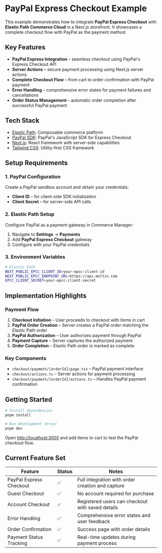 # PayPal Express Checkout Example

This example demonstrates how to integrate **PayPal Express Checkout** with **Elastic Path Commerce Cloud** in a Next.js storefront. It showcases a complete checkout flow with PayPal as the payment method.

## Key Features

- **PayPal Express Integration** – seamless checkout using PayPal's Express Checkout API
- **Server Actions** – secure payment processing using Next.js server actions
- **Complete Checkout Flow** – from cart to order confirmation with PayPal payment
- **Error Handling** – comprehensive error states for payment failures and cancellations
- **Order Status Management** – automatic order completion after successful PayPal payment

## Tech Stack

- [Elastic Path](https://www.elasticpath.com/products): Composable commerce platform
- [PayPal SDK](https://developer.paypal.com/sdk/js/): PayPal's JavaScript SDK for Express Checkout
- [Next.js](https://nextjs.org/): React framework with server-side capabilities
- [Tailwind CSS](https://tailwindcss.com/): Utility-first CSS framework

## Setup Requirements

### 1. PayPal Configuration

Create a PayPal sandbox account and obtain your credentials:
- **Client ID** – for client-side SDK initialization
- **Client Secret** – for server-side API calls

### 2. Elastic Path Setup

Configure PayPal as a payment gateway in Commerce Manager:
1. Navigate to **Settings** → **Payments**
2. Add **PayPal Express Checkout** gateway
3. Configure with your PayPal credentials

### 3. Environment Variables

```bash
# Elastic Path
NEXT_PUBLIC_EPCC_CLIENT_ID=your-epcc-client-id
NEXT_PUBLIC_EPCC_ENDPOINT_URL=https://api.moltin.com
EPCC_CLIENT_SECRET=your-epcc-client-secret
```

## Implementation Highlights

### Payment Flow

1. **Checkout Initiation** – User proceeds to checkout with items in cart
2. **PayPal Order Creation** – Server creates a PayPal order matching the Elastic Path order
3. **PayPal Authorization** – User authorizes payment through PayPal
4. **Payment Capture** – Server captures the authorized payment
5. **Order Completion** – Elastic Path order is marked as complete

### Key Components

- `checkout/payment/[orderId]/page.tsx` – PayPal payment interface
- `checkout/actions.ts` – Server actions for payment processing
- `checkout/payment/[orderId]/actions.ts` – Handles PayPal payment confirmation

## Getting Started

```bash
# Install dependencies
pnpm install

# Run development server
pnpm dev
```

Open [http://localhost:3000](http://localhost:3000) and add items to cart to test the PayPal checkout flow.

## Current Feature Set

| **Feature**                  | **Status** | **Notes**                                           |
|------------------------------|------------|-----------------------------------------------------|
| PayPal Express Checkout      | ✅          | Full integration with order creation and capture    |
| Guest Checkout               | ✅          | No account required for purchase                    |
| Account Checkout             | ✅          | Registered users can checkout with saved details    |
| Error Handling               | ✅          | Comprehensive error states and user feedback        |
| Order Confirmation           | ✅          | Success page with order details                     |
| Payment Status Tracking      | ✅          | Real-time updates during payment process            |